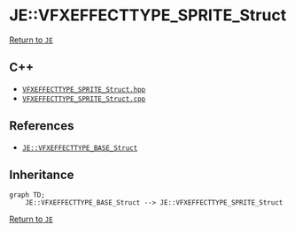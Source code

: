 # JE::VFXEFFECTTYPE_SPRITE_Struct

[Return to `JE`](/docs/je.md)

## C++

- [`VFXEFFECTTYPE_SPRITE_Struct.hpp`](/src/je/VFXEFFECTTYPE_SPRITE_Struct.hpp)
- [`VFXEFFECTTYPE_SPRITE_Struct.cpp`](/src/je/VFXEFFECTTYPE_SPRITE_Struct.cpp)

## References

- [`JE::VFXEFFECTTYPE_BASE_Struct`](/docs/je/VFXEFFECTTYPE_BASE_Struct.md)

## Inheritance

```mermaid
graph TD;
    JE::VFXEFFECTTYPE_BASE_Struct --> JE::VFXEFFECTTYPE_SPRITE_Struct
```

[Return to `JE`](/docs/je.md)